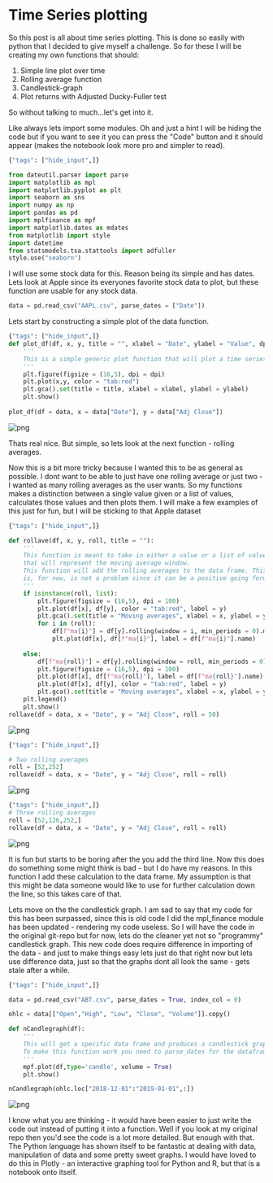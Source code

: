 # Time Series plotting

So this post is all about time series plotting. This is done so easily with python that I decided to give myself a challenge. So for these I will be creating my own functions that should:

1. Simple line plot over time
2. Rolling average function
3. Candlestick-graph
4. Plot returns with Adjusted Ducky-Fuller test

So without talking to much...let's get into it.

Like always lets import some modules. Oh and just a hint I will be hiding the code but if you want to see it you can press the "Code" button and it should appear (makes the notebook look more pro and simpler to read). 



```python
{"tags": ["hide_input",]}

from dateutil.parser import parse 
import matplotlib as mpl
import matplotlib.pyplot as plt
import seaborn as sns
import numpy as np
import pandas as pd
import mplfinance as mpf
import matplotlib.dates as mdates
from matplotlib import style
import datetime
from statsmodels.tsa.stattools import adfuller
style.use("seaborn")
```

I will use some stock data for this. Reason being its simple and has dates. Lets look at Apple since its everyones favorite stock data to plot, but these function are usable for any stock data.


```python
data = pd.read_csv("AAPL.csv", parse_dates = ["Date"])
```

Lets start by constructing a simple plot of the data function.


```python
{"tags": ["hide_input",]}
def plot_df(df, x, y, title = "", xlabel = "Date", ylabel = "Value", dpi = 100):
    '''
    This is a simple generic plot function that will plot a time series. 
    '''
    plt.figure(figsize = (16,5), dpi = dpi)
    plt.plot(x,y, color = "tab:red")
    plt.gca().set(title = title, xlabel = xlabel, ylabel = ylabel)
    plt.show()
    
plot_df(df = data, x = data["Date"], y = data["Adj Close"])
```


![png](timeseriesplots_files/timeseriesplots_5_0.png)


Thats real nice. But simple, so lets look at the next function - rolling averages.

Now this is a bit more tricky because I wanted this to be as general as possible. I dont want to be able to just have one rolling average or just two - I wanted as many rolling averages as the user wants. So my functions makes a distinction between a single value given or a list of values, calculates those values and then plots them. I will make a few examples of this just for fun, but I will be sticking to that Apple dataset


```python
{"tags": ["hide_input",]}

def rollave(df, x, y, roll, title = ""):
    '''
    This function is meant to take in either a value or a list of values
    that will represent the moving average window.
    This function will add the rolling averages to the data frame. This
    is, for now, is not a problem since it can be a positive going forward.
    '''
    if isinstance(roll, list):
        plt.figure(figsize = (16,5), dpi = 100)
        plt.plot(df[x], df[y], color = "tab:red", label = y)
        plt.gca().set(title = "Moving averages", xlabel = x, ylabel = y)
        for i in (roll):
            df[f"ma{i}"] = df[y].rolling(window = i, min_periods = 0).mean()
            plt.plot(df[x], df[f"ma{i}"], label = df[f"ma{i}"].name)   
    
    else:
        df[f"ma{roll}"] = df[y].rolling(window = roll, min_periods = 0).mean()
        plt.figure(figsize = (16,5), dpi = 100)
        plt.plot(df[x], df[f"ma{roll}"], label = df[f"ma{roll}"].name)
        plt.plot(df[x], df[y], color = "tab:red", label = y)
        plt.gca().set(title = "Moving averages", xlabel = x, ylabel = y)
    plt.legend()
    plt.show()
rollave(df = data, x = "Date", y = "Adj Close", roll = 50)
```


![png](timeseriesplots_files/timeseriesplots_7_0.png)



```python
{"tags": ["hide_input",]}

# Two rolling averages
roll = [52,252]
rollave(df = data, x = "Date", y = "Adj Close", roll = roll)
```


![png](timeseriesplots_files/timeseriesplots_8_0.png)



```python
{"tags": ["hide_input",]}
# Three rolling averages
roll = [52,126,252,]
rollave(df = data, x = "Date", y = "Adj Close", roll = roll)
```


![png](timeseriesplots_files/timeseriesplots_9_0.png)


It is fun but starts to be boring after the you add the third line. Now this does do something some might think is bad - but I do have my reasons. In this function I add these calculation to the data frame. My assumption is that this might be data someone would like to use for further calculation down the line, so this takes care of that.

Lets move on the the candlestick graph. I am sad to say that my code for this has been surpassed, since this is old code I did the mpl_finance module has been updated - rendering my code useless. So I will have the code in the original git-repo but for now, lets do the cleaner yet not so "programmy" candlestick graph. This new code does require difference in importing of the data - and just to make things easy lets just do that right now but lets use difference data, just so that the graphs dont all look the same - gets stale after a while.


```python
{"tags": ["hide_input",]}

data = pd.read_csv("ABT.csv", parse_dates = True, index_col = 0)

ohlc = data[["Open","High", "Low", "Close", "Volume"]].copy()

def nCandlegraph(df):
    '''
    This will get a specific data frame and produces a candlestick graph.
    To make this function work you need to parse_dates for the dataframe.
    '''
    mpf.plot(df,type='candle', volume = True)
    plt.show()

nCandlegraph(ohlc.loc["2018-12-01":"2019-01-01",:])
```


![png](timeseriesplots_files/timeseriesplots_11_0.png)


I know what you are thinking - it would have been easier to just write the code out instead of putting it into a function. Well if you look at my original repo then you'd see the code is a lot more detailed. But enough with that. The Python language has shown itself to be fantastic at dealing with data, manipulation of data and some pretty sweet graphs. I would have loved to do this in Plotly - an interactive graphing tool for Python and R, but that is a notebook onto itself.

